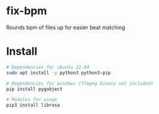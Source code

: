 # fix-bpm
Rounds bpm of files up for easier beat matching

# Install
```bash
# Dependencies for ubuntu 22.04
sudo apt install -y python3 python3-pip

# Dependencies for windows (ffmpeg binary not included)
pip install pygobject

# Modules for usage
pip3 install librosa
```